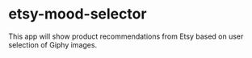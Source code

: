 # etsy-mood-selector
This app will show product recommendations from Etsy based on user selection of Giphy images.
